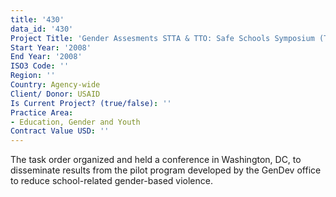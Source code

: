 ```yaml
---
title: '430'
data_id: '430'
Project Title: 'Gender Assesments STTA & TTO: Safe Schools Symposium (TDY 71)'
Start Year: '2008'
End Year: '2008'
ISO3 Code: ''
Region: ''
Country: Agency-wide
Client/ Donor: USAID
Is Current Project? (true/false): ''
Practice Area:
- Education, Gender and Youth
Contract Value USD: ''
---
```


The task order organized and held a conference in Washington, DC, to disseminate results from the pilot program developed by the GenDev office to reduce school-related gender-based violence.